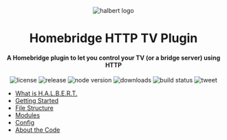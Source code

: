 <p align="center"><img alt="halbert logo" src="/halbert.jpg?raw=true"></p>
<h1 align="center">Homebridge HTTP TV Plugin</h1>
<h4 align="center">
  A Homebridge plugin to let you control your TV (or a bridge server) using HTTP
</h4>
<p align="center">
  <img alt="license" src="https://img.shields.io/github/license/capevace/homebridge-http-tv">
  <img alt="release" src="https://img.shields.io/npm/v/homebridge-http-tv?label=release">
  <img alt="node version" src="https://img.shields.io/node/v/homebridge-http-tv">
  <img alt="downloads" src="https://img.shields.io/npm/dt/homebridge-http-tv">
  <img alt="build status" src="https://img.shields.io/github/workflow/status/capevace/homebridge-http-tv/build">
  <img alt="tweet" src="https://img.shields.io/twitter/url?style=social&url=https%3A%2F%2Fgithub.com%2Fcapevace%2Fhomebridge-http-tv">
</p>

- [What is H.A.L.B.E.R.T.](#what-is-halbert)
- [Getting Started](#getting-started)
- [File Structure](#structure)
- [Modules](#modules)
- [Config](#config)
- [About the Code](#about-the-code)
